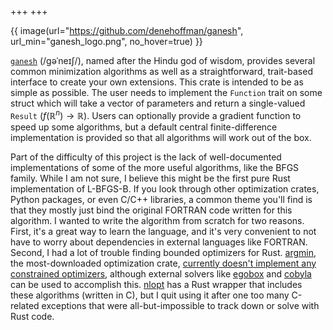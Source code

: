 +++
+++
<!-- markdownlint-disable MD034 -->
{{ image(url="https://github.com/denehoffman/ganesh", url_min="ganesh_logo.png", no_hover=true) }}

[`ganesh`](https://github.com/denehoffman/ganesh) (/ɡəˈneɪʃ/), named after the Hindu god of wisdom, provides several common minimization algorithms as well as a straightforward, trait-based interface to create your own extensions. This crate is intended to be as simple as possible. The user needs to implement the `Function` trait on some struct which will take a vector of parameters and return a single-valued `Result` ($f(\mathbb{R}^n)\to\mathbb{R}$). Users can optionally provide a gradient function to speed up some algorithms, but a default central finite-difference implementation is provided so that all algorithms will work out of the box.

Part of the difficulty of this project is the lack of well-documented implementations of some of the more useful algorithms, like the BFGS family. While I am not sure, I believe this might be the first pure Rust implementation of L-BFGS-B. If you look through other optimization crates, Python packages, or even C/C++ libraries, a common theme you'll find is that they mostly just bind the original FORTRAN code written for this algorithm. I wanted to write the algorithm from scratch for two reasons. First, it's a great way to learn the language, and it's very convenient to not have to worry about dependencies in external languages like FORTRAN. Second, I had a lot of trouble finding bounded optimizers for Rust. [argmin](https://github.com/argmin-rs), the most-downloaded optimization crate, [currently doesn't implement any constrained optimizers](https://github.com/argmin-rs/argmin/issues/137), although external solvers like [egobox](https://crates.io/crates/egobox-ego) and [cobyla](https://crates.io/crates/cobyla) can be used to accomplish this. [nlopt](https://crates.io/crates/nlopt) has a Rust wrapper that includes these algorithms (written in C), but I quit using it after one too many C-related exceptions that were all-but-impossible to track down or solve with Rust code.

